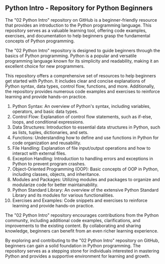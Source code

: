 ## Python Intro - Repository for Python Beginners

The "02 Python Intro" repository on GitHub is a beginner-friendly resource that provides an introduction to the Python programming language. This repository serves as a valuable learning tool, offering code examples, exercises, and documentation to help beginners grasp the fundamental concepts of Python programming.

The "02 Python Intro" repository is designed to guide beginners through the basics of Python programming. Python is a popular and versatile programming language known for its simplicity and readability, making it an excellent choice for new programmers.

This repository offers a comprehensive set of resources to help beginners get started with Python. It includes clear and concise explanations of Python syntax, data types, control flow, functions, and more. Additionally, the repository provides numerous code examples and exercises to reinforce learning and provide hands-on practice.

1. Python Syntax: An overview of Python's syntax, including variables, operators, and basic data types.
2. Control Flow: Explanation of control flow statements, such as if-else, loops, and conditional expressions.
3. Data Structures: Introduction to essential data structures in Python, such as lists, tuples, dictionaries, and sets.
4. Functions: Understanding how to define and use functions in Python for code organization and reusability.
5. File Handling: Explanation of file input/output operations and how to interact with external files.
6. Exception Handling: Introduction to handling errors and exceptions in Python to prevent program crashes.
7. Object-Oriented Programming (OOP): Basic concepts of OOP in Python, including classes, objects, and inheritance.
8. Modules and Packages: Utilizing modules and packages to organize and modularize code for better maintainability.
9. Python Standard Library: An overview of the extensive Python Standard Library and its modules for various functionalities.
10. Exercises and Examples: Code snippets and exercises to reinforce learning and provide hands-on practice.

The "02 Python Intro" repository encourages contributions from the Python community, including additional code examples, clarifications, and improvements to the existing content. By collaborating and sharing knowledge, beginners can benefit from an even richer learning experience.

By exploring and contributing to the "02 Python Intro" repository on GitHub, beginners can gain a solid foundation in Python programming. The repository serves as a stepping stone for individuals interested in mastering Python and provides a supportive environment for learning and growth.